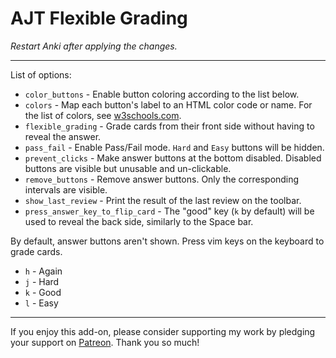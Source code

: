 # AJT Flexible Grading

*Restart Anki after applying the changes.*

****

List of options:

* `color_buttons` - Enable button coloring according to the list below.
* `colors` - Map each button's label to an HTML color code or name.
For the list of colors, see [w3schools.com](https://www.w3schools.com/colors/colors_groups.asp).
* `flexible_grading` - Grade cards from their front side without having to reveal the answer.
* `pass_fail` - Enable Pass/Fail mode. `Hard` and `Easy` buttons will be hidden.
* `prevent_clicks` - Make answer buttons at the bottom disabled.
Disabled buttons are visible but unusable and un-clickable.
* `remove_buttons` - Remove answer buttons. Only the corresponding intervals are visible.
* `show_last_review` - Print the result of the last review on the toolbar.
* `press_answer_key_to_flip_card` - The "good" key (`k` by default) will be used
  to reveal the back side, similarly to the Space bar.

By default, answer buttons aren't shown.
Press vim keys on the keyboard to grade cards.

* `h` - Again
* `j` - Hard
* `k` - Good
* `l` - Easy

****

If you enjoy this add-on, please consider supporting my work by
pledging your support on [Patreon](https://www.patreon.com/bePatron?u=43555128).
Thank you so much!

